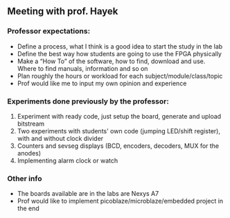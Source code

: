 ## Meeting with prof. Hayek

### Professor expectations:

- Define a process, what I think is a good idea to start the study in the lab
- Define the best way how students are going to use the FPGA physically
- Make a “How To” of the software, how to find, download and use. Where to find manuals, information and so on
- Plan roughly the hours or workload for each subject/module/class/topic
- Prof would like me to input my own opinion and experience

### Experiments done previously by the professor:

1. Experiment with ready code, just setup the board, generate and upload bitstream
2. Two experiments with students' own code (jumping LED/shift register), with and without clock divider
3. Counters and sevseg displays (BCD, encoders, decoders, MUX for the anodes)
4. Implementing alarm clock or watch

### Other info

- The boards available are in the labs are Nexys A7
- Prof would like to implement picoblaze/microblaze/embedded project in the end
